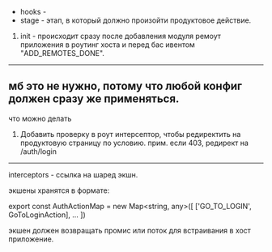 - hooks - 
- stage - этап, в который должно произойти продуктовое действие.

1. init - происходит сразу после добавления модуля ремоут приложения в роутинг хоста и перед бас ивентом "ADD_REMOTES_DONE".
---
мб это не нужно, потому что любой конфиг должен сразу же применяться.
---


что можно делать 
1. Добавить проверку в роут интерсептор, чтобы редиректить на продуктовую страницу по условию.
прим. если 403, редирект на /auth/login


---

interceptors - ссылка на шаред экшн.

экшены хранятся в формате:

export const AuthActionMap = new Map<string, any>([
  ['GO_TO_LOGIN', GoToLoginAction],
  ...
])

экшен должен возвращать промис или поток для встраивания в хост приложение.
